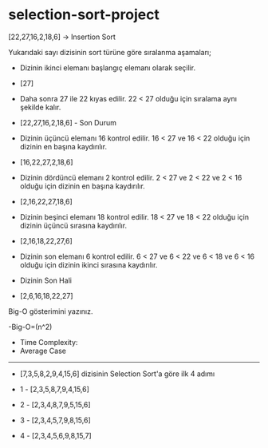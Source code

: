 # selection-sort-project

[22,27,16,2,18,6] -> Insertion Sort

Yukarıdaki sayı dizisinin sort türüne göre sıralanma aşamaları;


- Dizinin ikinci elemanı başlangıç elemanı olarak seçilir.
- [27]

- Daha sonra 27 ile 22 kıyas edilir. 22 < 27 olduğu için sıralama aynı şekilde kalır.
- [22,27,16,2,18,6] - Son Durum

- Dizinin üçüncü elemanı 16 kontrol edilir. 16 < 27 ve 16 < 22 olduğu için dizinin en başına kaydırılır.
- [16,22,27,2,18,6]

- Dizinin dördüncü elemanı 2 kontrol edilir. 2 < 27 ve 2 < 22 ve 2 < 16 olduğu için dizinin en başına kaydırılır.
- [2,16,22,27,18,6]

- Dizinin beşinci elemanı 18 kontrol edilir. 18 < 27 ve 18 < 22 olduğu için dizinin üçüncü sırasına kaydırılır.
- [2,16,18,22,27,6]

- Dizinin son elemanı 6 kontrol edilir. 6 < 27 ve 6 < 22 ve 6 < 18 ve 6 < 16 olduğu için dizinin ikinci sırasına kaydırılır.

- Dizinin Son Hali 
- [2,6,16,18,22,27]

Big-O gösterimini yazınız.

-Big-O=(n^2)

- Time Complexity:
- Average Case
--------------------------------

- [7,3,5,8,2,9,4,15,6] dizisinin Selection Sort'a göre ilk 4 adımı

- 1 - [2,3,5,8,7,9,4,15,6]
- 2 - [2,3,4,8,7,9,5,15,6]
- 3 - [2,3,4,5,7,9,8,15,6]
- 4 - [2,3,4,5,6,9,8,15,7]
